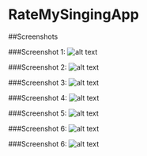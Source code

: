 # RateMySingingApp

##Screenshots 

###Screenshot 1:
![alt text](https://github.com/TusharPatil-98/RateMySingingApp/blob/master/images/img1.jpg)

###Screenshot 2:
![alt text](https://github.com/TusharPatil-98/RateMySingingApp/blob/master/images/img2.jpg)

###Screenshot 3:
![alt text](https://github.com/TusharPatil-98/RateMySingingApp/blob/master/images/img3.jpg)

###Screenshot 4:
![alt text](https://github.com/TusharPatil-98/RateMySingingApp/blob/master/images/img4.jpg)

###Screenshot 5:
![alt text](https://github.com/TusharPatil-98/RateMySingingApp/blob/master/images/backend.png)

###Screenshot 6:
![alt text](https://github.com/TusharPatil-98/RateMySingingApp/blob/master/images/Backend2.jpg)

###Screenshot 6:
![alt text](https://github.com/TusharPatil-98/RateMySingingApp/blob/master/images/Backend3.jpg)
